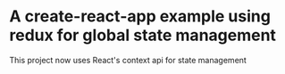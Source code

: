 # A create-react-app example using redux for global state management

This project now uses React's context api for state management
